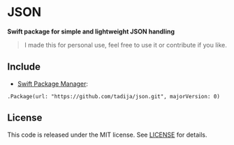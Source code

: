 # JSON

**Swift package for simple and lightweight JSON handling**

> I made this for personal use, feel free to use it or contribute if you like.

## Include

- [Swift Package Manager](https://swift.org/package-manager/):

```
.Package(url: "https://github.com/tadija/json.git", majorVersion: 0)
```

## License
This code is released under the MIT license. See [LICENSE](LICENSE) for details.
